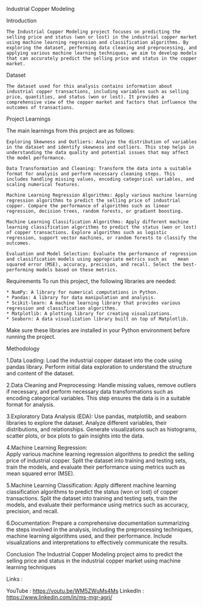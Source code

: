 Industrial Copper Modeling

Introduction

    The Industrial Copper Modeling project focuses on predicting the selling price and status (won or lost) in the industrial copper market using machine learning regression and classification algorithms. By exploring the dataset, performing data cleaning and preprocessing, and applying various machine learning techniques, we aim to develop models that can accurately predict the selling price and status in the copper market.

Dataset

    The dataset used for this analysis contains information about industrial copper transactions, including variables such as selling price, quantities, and status (won or lost). It provides a comprehensive view of the copper market and factors that influence the outcomes of transactions.

Project Learnings

The main learnings from this project are as follows:

    Exploring Skewness and Outliers: Analyze the distribution of variables in the dataset and identify skewness and outliers. This step helps in understanding the data quality and potential issues that may affect the model performance.

    Data Transformation and Cleaning: Transform the data into a suitable format for analysis and perform necessary cleaning steps. This includes handling missing values, encoding categorical variables, and scaling numerical features.

    Machine Learning Regression Algorithms: Apply various machine learning regression algorithms to predict the selling price of industrial copper. Compare the performance of algorithms such as linear regression, decision trees, random forests, or gradient boosting.

    Machine Learning Classification Algorithms: Apply different machine learning classification algorithms to predict the status (won or lost) of copper transactions. Explore algorithms such as logistic regression, support vector machines, or random forests to classify the outcomes.

    Evaluation and Model Selection: Evaluate the performance of regression and classification models using appropriate metrics such as    mean squared error (MSE), accuracy, precision, and recall. Select the best-performing models based on these metrics.

Requirements
To run this project, the following libraries are needed:

    * NumPy: A library for numerical computations in Python.
    * Pandas: A library for data manipulation and analysis.
    * Scikit-learn: A machine learning library that provides various regression and classification algorithms.
    * Matplotlib: A plotting library for creating visualizations.
    * Seaborn: A data visualization library built on top of Matplotlib.
Make sure these libraries are installed in your Python environment before running the project.

Methodology

1.Data Loading:
  Load the industrial copper dataset into the code using pandas library. Perform initial data exploration to understand the structure and content of the dataset.

2.Data Cleaning and Preprocessing: 
  Handle missing values, remove outliers if necessary, and perform necessary data transformations such as encoding categorical variables. This step ensures the data is in a suitable format for analysis.

3.Exploratory Data Analysis (EDA): 
  Use pandas, matplotlib, and seaborn libraries to explore the dataset. Analyze different variables, their distributions, and relationships. Generate visualizations such as histograms, scatter plots, or box plots to gain insights into the data.

4.Machine Learning Regression:  
  Apply various machine learning regression algorithms to predict the selling price of industrial copper. Split the dataset into training and testing sets, train the models, and evaluate their performance using metrics such as mean squared error (MSE).

5.Machine Learning Classification: 
  Apply different machine learning classification algorithms to predict the status (won or lost) of copper transactions. Split the dataset into training and testing sets, train the models, and evaluate their performance using metrics such as accuracy, precision, and recall.

6.Documentation:
  Prepare a comprehensive documentation summarizing the steps involved in the analysis, including the preprocessing techniques, machine learning algorithms used, and their performance. Include visualizations and interpretations to effectively communicate the results.

Conclusion
  The Industrial Copper Modeling project aims to predict the selling price and status in the industrial copper market using machine learning techniques

  Links :

  YouTube  : https://youtu.be/WM5ZWuMs4Ms
  LinkedIn : https://www.linkedin.com/in/ms-mgr-agri/

